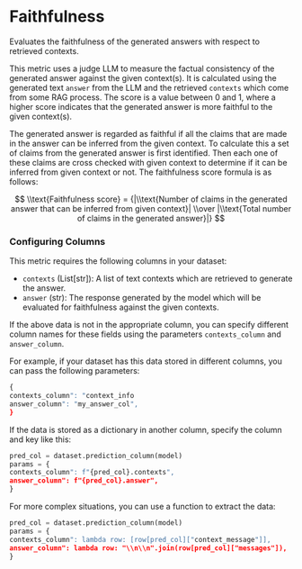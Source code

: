 # Faithfulness

Evaluates the faithfulness of the generated answers with respect to retrieved contexts.

This metric uses a judge LLM to measure the factual consistency of the generated answer
against the given context(s). It is calculated using the generated text `answer` from
the LLM and the retrieved `contexts` which come from some RAG process. The score is
a value between 0 and 1, where a higher score indicates that the generated answer is
more faithful to the given context(s).

The generated answer is regarded as faithful if all the claims that are made in the
answer can be inferred from the given context. To calculate this a set of claims from
the generated answer is first identified. Then each one of these claims are cross checked
with given context to determine if it can be inferred from given context or not. The
faithfulness score formula is as follows:

$$
\\text{Faithfulness score} = {|\\text{Number of claims in the generated answer that can be inferred from given context}| \\over |\\text{Total number of claims in the generated answer}|}
$$

### Configuring Columns

This metric requires the following columns in your dataset:

- `contexts` (List[str]): A list of text contexts which are retrieved to generate
the answer.
- `answer` (str): The response generated by the model which will be evaluated for
faithfulness against the given contexts.

If the above data is not in the appropriate column, you can specify different column
names for these fields using the parameters `contexts_column` and `answer_column`.

For example, if your dataset has this data stored in different columns, you can
pass the following parameters:
```python
{
contexts_column": "context_info
answer_column": "my_answer_col",
}
```

If the data is stored as a dictionary in another column, specify the column and key
like this:
```python
pred_col = dataset.prediction_column(model)
params = {
contexts_column": f"{pred_col}.contexts",
answer_column": f"{pred_col}.answer",
}
```

For more complex situations, you can use a function to extract the data:
```python
pred_col = dataset.prediction_column(model)
params = {
contexts_column": lambda row: [row[pred_col]["context_message"]],
answer_column": lambda row: "\\n\\n".join(row[pred_col]["messages"]),
}
```